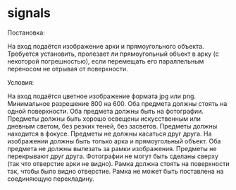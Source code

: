 # signals

Постановка:

На вход подаётся изображение арки и прямоугольного объекта. Требуется установить, пролезает ли прямоугольный объект в арку (с некоторой погрешностью), если перемещать его параллельным переносом не отрывая от поверхности.



Условия:

На вход подаётся цветное изображение формата jpg или png. Минимальное разрешение 800 на 600. Оба предмета должны стоять на одной поверхности. Оба предмета должны быть на фотографии. Предметы должны быть хорошо освещены искусственным или дневным светом, без резких теней, без засветов. Предметы должны находится в фокусе. Предметы не должны касаться друг друга. На изображении должны быть только арка и прямоугольный объект. Оба предмета не должны вылезать за рамки изображения. Предметы не перекрывают друг друга. Фотографии не могут быть сделаны сверху (так что отверстие арки не видно). Рамка должна стоять на поверхности так, чтобы было видно отверстие. Рамка не может быть поставлена на соединяющую перекладину.

